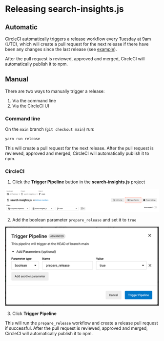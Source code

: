# Releasing search-insights.js

## Automatic

CircleCI automatically triggers a release workflow every Tuesday at 9am (UTC), which will create a pull request for the next release if there have been any changes since the last release (see [example](https://github.com/algolia/search-insights.js/pull/520)).

After the pull request is reviewed, approved and merged, CircleCI will automatically publish it to npm.

## Manual

There are two ways to manually trigger a release:
1. Via the command line
2. Via the CircleCI UI

### Command line

On the `main` branch (`git checkout main`) run:

```sh
yarn run release
```

This will create a pull request for the next release. After the pull request is reviewed, approved and merged, CircleCI will automatically publish it to npm.

### CircleCI

1. Click the **Trigger Pipeline** button in the **search-insights.js** project

![CircleCI Trigger Pipeline button](images/circleci-trigger-pipeline-button.png)

2. Add the boolean parameter `prepare_release` and set it to `true`

![CircleCI Trigger Pipeline modal](images/circleci-trigger-pipeline-modal.png)

3. Click **Trigger Pipeline**

This will run the `prepare_release` workflow and create a release pull request if successful. After the pull request is reviewed, approved and merged, CircleCI will automatically publish it to npm.
